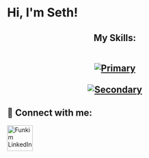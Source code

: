 <h1>Hi, I'm Seth! <br/>
<h2 align="center"> My Skills:<br/>
<br/>
  
[![Primary](https://skillicons.dev/icons?i=html,css,js,react)](https://skillicons.dev) <br/>
<br/>
[![Secondary](https://skillicons.dev/icons?i=git,htmx,vitest,webpack,linux,vim,vscode)](https://skillicons.dev)

<h2 align= "left"> 🤳 Connect with me:</h2>

[<img align="center" alt="Funkim LinkedIn" width="60px" src="https://skillicons.dev/icons?i=linkedin" />][linkedin]



[linkedin]: https://www.linkedin.com/in/seth-case/

<!--
Here are some ideas to get you started:

- 🔭 I’m currently working on ...
- 🌱 I’m currently learning ...
- 👯 I’m looking to collaborate on ...
- 🤔 I’m looking for help with ...
- 💬 Ask me about ...
- 📫 How to reach me: ...
- 😄 Pronouns: ...
- ⚡ Fun fact: ...
-->
